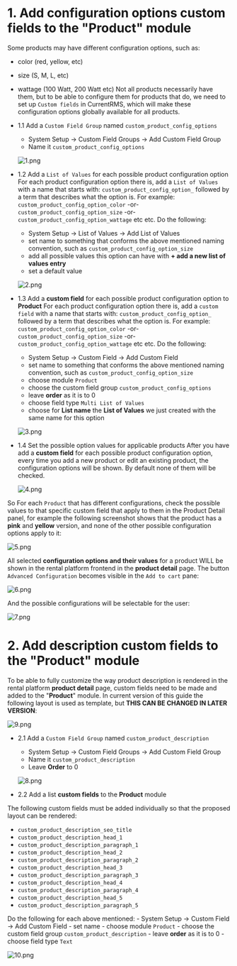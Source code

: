 # 1. Add **configuration options custom fields** to the "Product" module

Some products may have different configuration options, such as:
  * color (red, yellow, etc)
  * size (S, M, L, etc)
  * wattage (100 Watt, 200 Watt etc)
Not all products necessarily have them, but to be able to configure them for products that do, we need to set up ```Custom fields``` in CurrentRMS, which will make these configuration options globally available for all products.

* 1.1 Add a ```Custom Field Group``` named ```custom_product_config_options```
    - System Setup -> Custom Field Groups -> Add Custom Field Group
    - Name it ```custom_product_config_options```

    ![1.png](https://bitbucket.org/repo/qEd965M/images/2230219713-1.png)

* 1.2 Add a ```List of Values``` for each possible product configuration option
For each product configuration option there is, add a ```List of Values``` with a name that starts with: ```custom_product_config_option_``` followed by a term that describes what the option is. For example: ```custom_product_config_option_color``` -or- ```custom_product_config_option_size``` -or- ```custom_product_config_option_wattage``` etc etc. Do the following:
    - System Setup -> List of Values -> Add List of Values
    - set name to something that conforms the above mentioned naming convention, such as ```custom_product_config_option_size```
    - add all possible values this option can have with **+ add a new list of values entry**
    - set a default value

    ![2.png](https://bitbucket.org/repo/qEd965M/images/531879093-2.png)

* 1.3 Add a **custom field** for each possible product configuration option to **Product**
For each product configuration option there is, add a ```custom field``` with a name that starts with: ```custom_product_config_option_``` followed by a term that describes what the option is. For example: ```custom_product_config_option_color``` -or- ```custom_product_config_option_size``` -or- ```custom_product_config_option_wattage``` etc etc. Do the following:
    - System Setup -> Custom Field -> Add Custom Field
    - set name to something that conforms the above mentioned naming convention, such as ```custom_product_config_option_size```
    - choose module ```Product```
    - choose the custom field group ```custom_product_config_options```
    - leave **order** as it is to 0
    - choose field type ```Multi List of Values```
    - choose for **List name** the **List of Values** we just created with the same name for this option

    ![3.png](https://bitbucket.org/repo/qEd965M/images/179181507-3.png)

* 1.4 Set the possible option values for applicable products
After you have add a **custom field** for each possible product configuration option, every time you add a new product or edit an existing product, the configuration options will be shown. By default none of them will be checked.

    ![4.png](https://bitbucket.org/repo/qEd965M/images/2022924038-4.png)

So For each ```Product``` that has different configurations, check the possible values to that specific custom field that apply to them in the Product Detail panel, for example the following screenshot shows that the product has a **pink** and **yellow** version, and none of the other possible configuration options apply to it:

   ![5.png](https://bitbucket.org/repo/qEd965M/images/1699072459-5.png)

All selected **configuration options and their values** for a product WILL be shown in the rental platform frontend in the **product detail** page. The button ```Advanced Configuration``` becomes visible in the ```Add to cart``` pane:

   ![6.png](https://bitbucket.org/repo/qEd965M/images/3428544830-6.png)

And the possible configurations will be selectable for the user:

   ![7.png](https://bitbucket.org/repo/qEd965M/images/3019550241-7.png)

# 2. Add **description custom fields** to the "Product" module
To be able to fully customize the way product description is rendered in the rental platform **product detail** page, custom fields need to be made and added to the "**Product**" module. In current version of this guide the following layout is used as template, but **__THIS CAN BE CHANGED IN LATER VERSION__**:

  ![9.png](https://bitbucket.org/repo/qEd965M/images/18129596-9.png)

* 2.1 Add a ```Custom Field Group``` named ```custom_product_description```
    - System Setup -> Custom Field Groups -> Add Custom Field Group
    - Name it ```custom_product_description```
    - Leave **Order** to 0

    ![8.png](https://bitbucket.org/repo/qEd965M/images/352362168-8.png)

* 2.2 Add a list **custom fields** to the **Product** module

The following custom fields must be added individually so that the proposed layout can be rendered:
  * ```custom_product_description_seo_title```
  * ```custom_product_description_head_1```
  * ```custom_product_description_paragraph_1```
  * ```custom_product_description_head_2```
  * ```custom_product_description_paragraph_2```
  * ```custom_product_description_head_3```
  * ```custom_product_description_paragraph_3```
  * ```custom_product_description_head_4```
  * ```custom_product_description_paragraph_4```
  * ```custom_product_description_head_5```
  * ```custom_product_description_paragraph_5```

Do the following for each above mentioned:
    - System Setup -> Custom Field -> Add Custom Field
    - set name
    - choose module ```Product```
    - choose the custom field group ```custom_product_description```
    - leave **order** as it is to 0
    - choose field type ```Text```

   ![10.png](https://bitbucket.org/repo/qEd965M/images/4195670066-10.png)
